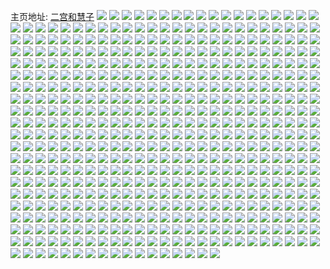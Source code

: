 主页地址: [二宫和慧子](https://weibo.com/u/5225589160) 
![](https://wx4.sinaimg.cn/mw2000/005HE2s8ly1fzzwdd80ffj31hc0u0gqp.jpg) 
![](https://wx4.sinaimg.cn/mw2000/005HE2s8ly1fzzf6v0f2lj31hc0u0tfz.jpg) 
![](https://wx4.sinaimg.cn/mw2000/005HE2s8ly1fzzf6w9tu9j31hc0u0n35.jpg) 
![](https://wx4.sinaimg.cn/mw2000/005HE2s8ly1fzzf6xmcuwj31hc0u0jy3.jpg) 
![](https://wx4.sinaimg.cn/mw2000/005HE2s8ly1fzzf6yzk7wj31hc0u0jxc.jpg) 
![](https://wx4.sinaimg.cn/mw2000/005HE2s8gy1fzxuv9ou78j30u02ch7dc.jpg) 
![](https://wx4.sinaimg.cn/mw2000/005HE2s8gy1fzxuvbe9l6j30u01vlai2.jpg) 
![](https://wx4.sinaimg.cn/mw2000/005HE2s8gy1fzxuvdxwmgj30u03o9k3f.jpg) 
![](https://wx4.sinaimg.cn/mw2000/005HE2s8gy1fzxuvhc17yj30go0b3gmn.jpg) 
![](https://wx4.sinaimg.cn/mw2000/005HE2s8gy1fzxuw517gaj30go0mt0vr.jpg) 
![](https://wx4.sinaimg.cn/mw2000/005HE2s8gy1fzxuvhqs8zj30go0bcab5.jpg) 
![](https://wx4.sinaimg.cn/mw2000/005HE2s8gy1fzxuw4gw6pj31hc0u0diw.jpg) 
![](https://wx4.sinaimg.cn/mw2000/005HE2s8gy1fzxuvgvr1lj30u02chnay.jpg) 
![](https://wx4.sinaimg.cn/mw2000/005HE2s8gy1fzxuw69uk6j31hc0u0jub.jpg) 
![](https://wx4.sinaimg.cn/mw2000/005HE2s8gy1fzup2tafsgj30u00u0ta5.jpg) 
![](https://wx4.sinaimg.cn/mw2000/005HE2s8gy1fzup2upcl6j30u0140dkb.jpg) 
![](https://wx4.sinaimg.cn/mw2000/005HE2s8gy1fzup2tpbnsj30u00u0di1.jpg) 
![](https://wx4.sinaimg.cn/mw2000/005HE2s8gy1fzup2swa1rj30u00u0413.jpg) 
![](https://wx4.sinaimg.cn/mw2000/005HE2s8gy1fzup2vs7t9j30u0140q6u.jpg) 
![](https://wx4.sinaimg.cn/mw2000/005HE2s8gy1fzup2sbh4hj30u00u0ng6.jpg) 
![](https://wx4.sinaimg.cn/mw2000/005HE2s8gy1fzup2w9jgfj30u0140769.jpg) 
![](https://wx4.sinaimg.cn/mw2000/005HE2s8gy1fzup2x1tj7j30u01lwwkx.jpg) 
![](https://wx4.sinaimg.cn/mw2000/005HE2s8gy1fzup2y2l7xj31400u0dkz.jpg) 
![](https://wx4.sinaimg.cn/mw2000/005HE2s8gy1fztmpzr0lvj31hc0u0wj7.jpg) 
![](https://wx4.sinaimg.cn/mw2000/005HE2s8gy1fztmq0lbdwj31hc0u0n3b.jpg) 
![](https://wx4.sinaimg.cn/mw2000/005HE2s8gy1fztmq2fey0j31hc0u0wky.jpg) 
![](https://wx4.sinaimg.cn/mw2000/005HE2s8gy1fztmq3ebwfj31hc0u00xl.jpg) 
![](https://wx4.sinaimg.cn/mw2000/005HE2s8gy1fztmpyut5nj31hc0u041i.jpg) 
![](https://wx4.sinaimg.cn/mw2000/005HE2s8gy1fztmq4b8n1j31hc0u0432.jpg) 
![](https://wx4.sinaimg.cn/mw2000/005HE2s8gy1fztchkgv27j30u0482kbk.jpg) 
![](https://wx4.sinaimg.cn/mw2000/005HE2s8gy1fztchmo4f7j30u0482au3.jpg) 
![](https://wx4.sinaimg.cn/mw2000/005HE2s8gy1fztchomf5oj30u0482k4a.jpg) 
![](https://wx4.sinaimg.cn/mw2000/005HE2s8gy1fztchpse16j30u03a9tja.jpg) 
![](https://wx4.sinaimg.cn/mw2000/005HE2s8gy1fztchr0sl5j30u048218q.jpg) 
![](https://wx4.sinaimg.cn/mw2000/005HE2s8gy1fztchryrqcj31hc0u079m.jpg) 
![](https://wx4.sinaimg.cn/mw2000/005HE2s8gy1fzrap0c5zhj30u017sgo7.jpg) 
![](https://wx4.sinaimg.cn/mw2000/005HE2s8ly1fzq6oizcrmj30u0482e82.jpg) 
![](https://wx4.sinaimg.cn/mw2000/005HE2s8ly1fzq6olmo9jj30u04821ky.jpg) 
![](https://wx4.sinaimg.cn/mw2000/005HE2s8ly1fzq6on672aj30u0482x6p.jpg) 
![](https://wx4.sinaimg.cn/mw2000/005HE2s8ly1fzq6ooujzgj30u04821ky.jpg) 
![](https://wx4.sinaimg.cn/mw2000/005HE2s8ly1fzq6or6bamj30u0482x6p.jpg) 
![](https://wx4.sinaimg.cn/mw2000/005HE2s8ly1fzq6osf8qij30u02tdhdt.jpg) 
![](https://wx4.sinaimg.cn/mw2000/005HE2s8ly1fzq6ova0pcj31z4140e81.jpg) 
![](https://wx4.sinaimg.cn/mw2000/005HE2s8ly1fzq6otgb8kj31z4140e81.jpg) 
![](https://wx4.sinaimg.cn/mw2000/005HE2s8ly1fzq6otuw5vj30ku0gndgw.jpg) 
![](https://wx4.sinaimg.cn/mw2000/005HE2s8ly1fzoxk6hitqj31rl1rlhdw.jpg) 
![](https://wx4.sinaimg.cn/mw2000/005HE2s8ly1fznrz97bwtj31401vlqi2.jpg) 
![](https://wx4.sinaimg.cn/mw2000/005HE2s8ly1fznrzdl1q6j31405087wj.jpg) 
![](https://wx4.sinaimg.cn/mw2000/005HE2s8ly1fznrzi8epoj31405mrnpe.jpg) 
![](https://wx4.sinaimg.cn/mw2000/005HE2s8ly1fznrzm9a51j31405mrhdv.jpg) 
![](https://wx4.sinaimg.cn/mw2000/005HE2s8ly1fznrzt7wcuj31405mr4qr.jpg) 
![](https://wx4.sinaimg.cn/mw2000/005HE2s8ly1fznrzx2qxhj31405mr4qr.jpg) 
![](https://wx4.sinaimg.cn/mw2000/005HE2s8ly1fzlhp32oprj33k02o0kjn.jpg) 
![](https://wx4.sinaimg.cn/mw2000/005HE2s8ly1fzlhpcrv5yj30zk0qodkz.jpg) 
![](https://wx4.sinaimg.cn/mw2000/005HE2s8ly1fzlhwja7qsj30zk0qotf1.jpg) 
![](https://wx4.sinaimg.cn/mw2000/005HE2s8ly1fzlhs81rxtj32o03k0npe.jpg) 
![](https://wx4.sinaimg.cn/mw2000/005HE2s8ly1fzlhsd8xtrj33k02o0hdv.jpg) 
![](https://wx4.sinaimg.cn/mw2000/005HE2s8ly1fzlhsb01s6j32o03k0kjn.jpg) 
![](https://wx4.sinaimg.cn/mw2000/005HE2s8ly1fzlhsfl1bwj32o03k0e83.jpg) 
![](https://wx4.sinaimg.cn/mw2000/005HE2s8ly1fzlhsinxndj31406o8u10.jpg) 
![](https://wx4.sinaimg.cn/mw2000/005HE2s8ly1fzlhsjifnxj31rl1rl4c5.jpg) 
![](https://wx4.sinaimg.cn/mw2000/005HE2s8gy1fzl9afx02rj30u01hcqbi.jpg) 
![](https://wx4.sinaimg.cn/mw2000/005HE2s8gy1fzl9agqlz2j31hc0u044m.jpg) 
![](https://wx4.sinaimg.cn/mw2000/005HE2s8ly1fza0q7z876j31z4140u0x.jpg) 
![](https://wx4.sinaimg.cn/mw2000/005HE2s8ly1fza0qb35juj31z4140u0x.jpg) 
![](https://wx4.sinaimg.cn/mw2000/005HE2s8ly1fza0q9sz6lj31z4140b29.jpg) 
![](https://wx4.sinaimg.cn/mw2000/005HE2s8ly1fza0qbzhaqj31z4140e4b.jpg) 
![](https://wx4.sinaimg.cn/mw2000/005HE2s8ly1fza0qdglh7j31z4140hag.jpg) 
![](https://wx4.sinaimg.cn/mw2000/005HE2s8ly1fza0qcqtu1j31z4140h8b.jpg) 
![](https://wx4.sinaimg.cn/mw2000/005HE2s8ly1fza0qela79j31z4140hdt.jpg) 
![](https://wx4.sinaimg.cn/mw2000/005HE2s8ly1fz1x22snsgj31kw35s4oz.jpg) 
![](https://wx4.sinaimg.cn/mw2000/005HE2s8ly1fz1x215pamj31ag3vcu0l.jpg) 
![](https://wx4.sinaimg.cn/mw2000/005HE2s8ly1fz1x2205tej31ag3vctyb.jpg) 
![](https://wx4.sinaimg.cn/mw2000/005HE2s8ly1fz1x2p7jk1j30zk0hvdhq.jpg) 
![](https://wx4.sinaimg.cn/mw2000/005HE2s8ly1fz1x1zcgm2j31o01vi4fj.jpg) 
![](https://wx4.sinaimg.cn/mw2000/005HE2s8ly1fz1x1yn1hbj31ka36z4qp.jpg) 
![](https://wx4.sinaimg.cn/mw2000/005HE2s8ly1fz1x24wdxfj31yv0zeq9v.jpg) 
![](https://wx4.sinaimg.cn/mw2000/005HE2s8ly1fz0dherm1ej30u01vltxl.jpg) 
![](https://wx4.sinaimg.cn/mw2000/005HE2s8ly1fz0dhfk85bj30u01vlx0y.jpg) 
![](https://wx4.sinaimg.cn/mw2000/005HE2s8ly1fz0dhgahjkj30u01wxx26.jpg) 
![](https://wx4.sinaimg.cn/mw2000/005HE2s8ly1fz0dhlap0jj31z41401kx.jpg) 
![](https://wx4.sinaimg.cn/mw2000/005HE2s8ly1fz0dhkenmtj31z4140hbg.jpg) 
![](https://wx4.sinaimg.cn/mw2000/005HE2s8ly1fz0dhlun6cj31z41404fm.jpg) 
![](https://wx4.sinaimg.cn/mw2000/005HE2s8ly1fz0dhh4p1sj30u029i7sc.jpg) 
![](https://wx4.sinaimg.cn/mw2000/005HE2s8ly1fz0dhi4hmmj30u03qp7wh.jpg) 
![](https://wx4.sinaimg.cn/mw2000/005HE2s8ly1fz0dhjhye0j30u04827wi.jpg) 
![](https://wx4.sinaimg.cn/mw2000/005HE2s8ly1fyx5d0me2tj31z4140kjl.jpg) 
![](https://wx4.sinaimg.cn/mw2000/005HE2s8ly1fyx5d1vzqxj31z4140npd.jpg) 
![](https://wx4.sinaimg.cn/mw2000/005HE2s8ly1fyx5d3g7sfj31z4140qv5.jpg) 
![](https://wx4.sinaimg.cn/mw2000/005HE2s8ly1fyx5d5yz7ij31z4140e81.jpg) 
![](https://wx4.sinaimg.cn/mw2000/005HE2s8ly1fyx5d4iy2xj31z4140b29.jpg) 
![](https://wx4.sinaimg.cn/mw2000/005HE2s8ly1fyx5dbcssbj31z4140b29.jpg) 
![](https://wx4.sinaimg.cn/mw2000/005HE2s8ly1fyx5d7t62kj31z4140b29.jpg) 
![](https://wx4.sinaimg.cn/mw2000/005HE2s8ly1fyx5d8tpznj31z4140b29.jpg) 
![](https://wx4.sinaimg.cn/mw2000/005HE2s8ly1fyx5daap8pj31z4140e81.jpg) 
![](https://wx4.sinaimg.cn/mw2000/005HE2s8ly1fyrigeh5h9j30qo0zk45h.jpg) 
![](https://wx4.sinaimg.cn/mw2000/005HE2s8ly1fyrigg3lctj30qo0zkwl6.jpg) 
![](https://wx4.sinaimg.cn/mw2000/005HE2s8ly1fyrign2lw3j30zk0qogr0.jpg) 
![](https://wx4.sinaimg.cn/mw2000/005HE2s8ly1fyrigihacdj30qo0zkq5l.jpg) 
![](https://wx4.sinaimg.cn/mw2000/005HE2s8ly1fyrighgbuej30qo0zkags.jpg) 
![](https://wx4.sinaimg.cn/mw2000/005HE2s8ly1fyrigjpu61j30zk0qoag6.jpg) 
![](https://wx4.sinaimg.cn/mw2000/005HE2s8ly1fyrigd1e94j30qo0zk0yh.jpg) 
![](https://wx4.sinaimg.cn/mw2000/005HE2s8ly1fyridi67ggj30zk0qo0x1.jpg) 
![](https://wx4.sinaimg.cn/mw2000/005HE2s8gy1fymyrmxea8j31be0qo43v.jpg) 
![](https://wx4.sinaimg.cn/mw2000/005HE2s8gy1fymyrnnqofj31be0qo79h.jpg) 
![](https://wx4.sinaimg.cn/mw2000/005HE2s8gy1fymrt0gcfhj31o02i0npe.jpg) 
![](https://wx4.sinaimg.cn/mw2000/005HE2s8gy1fymrqv9azcj31hm3cou0x.jpg) 
![](https://wx4.sinaimg.cn/mw2000/005HE2s8gy1fymrnh6sx9j31kw0e8kjl.jpg) 
![](https://wx4.sinaimg.cn/mw2000/005HE2s8gy1fymrnmsjj2j32lc3gg1kz.jpg) 
![](https://wx4.sinaimg.cn/mw2000/005HE2s8gy1fymrtivoeuj30qo0zk7cg.jpg) 
![](https://wx4.sinaimg.cn/mw2000/005HE2s8gy1fymrs8ioz7j32io1w07wi.jpg) 
![](https://wx4.sinaimg.cn/mw2000/005HE2s8gy1fymrnfu91oj31ag3vckjm.jpg) 
![](https://wx4.sinaimg.cn/mw2000/005HE2s8ly1fylq8364lrj30qo1beu0x.jpg) 
![](https://wx4.sinaimg.cn/mw2000/005HE2s8ly1fyju5ugag1g308c06r7wi.jpg) 
![](https://wx4.sinaimg.cn/mw2000/005HE2s8ly1fyju65hs1eg30d10afx6y.jpg) 
![](https://wx4.sinaimg.cn/mw2000/005HE2s8ly1fyju685oavg306y08u1ky.jpg) 
![](https://wx4.sinaimg.cn/mw2000/005HE2s8ly1fyju6cweppg30b4096kjo.jpg) 
![](https://wx4.sinaimg.cn/mw2000/005HE2s8ly1fyju6ds4ucj30qo120wkq.jpg) 
![](https://wx4.sinaimg.cn/mw2000/005HE2s8ly1fyju6ub00og30sw0fyx74.jpg) 
![](https://wx4.sinaimg.cn/mw2000/005HE2s8ly1fyju76l389g30l20b0npo.jpg) 
![](https://wx4.sinaimg.cn/mw2000/005HE2s8ly1fyju785ubfg308w0507mu.jpg) 
![](https://wx4.sinaimg.cn/mw2000/005HE2s8ly1fyju7a9zs9g30fk08rnpd.jpg) 
![](https://wx4.sinaimg.cn/mw2000/005HE2s8ly1fyjcwuv60wj30iw0e6abl.jpg) 
![](https://wx4.sinaimg.cn/mw2000/005HE2s8ly1fyjcwwezr1j31z41401ky.jpg) 
![](https://wx4.sinaimg.cn/mw2000/005HE2s8gy1fyethmu17sj31be0qodmn.jpg) 
![](https://wx4.sinaimg.cn/mw2000/005HE2s8gy1fyethp4vw9j31be0qojx9.jpg) 
![](https://wx4.sinaimg.cn/mw2000/005HE2s8gy1fyethk7vxyj31be0qok1b.jpg) 
![](https://wx4.sinaimg.cn/mw2000/005HE2s8gy1fyeththzsrj31be0qon47.jpg) 
![](https://wx4.sinaimg.cn/mw2000/005HE2s8gy1fyethwwrt1j31be0qo7ck.jpg) 
![](https://wx4.sinaimg.cn/mw2000/005HE2s8gy1fyeti07d6pj31be0qogsf.jpg) 
![](https://wx4.sinaimg.cn/mw2000/005HE2s8gy1fyeti70kzpj31be0qo10q.jpg) 
![](https://wx4.sinaimg.cn/mw2000/005HE2s8gy1fyetlnsgefj31be0qoqag.jpg) 
![](https://wx4.sinaimg.cn/mw2000/005HE2s8gy1fy5kn5t6s5j30qo1o2tej.jpg) 
![](https://wx4.sinaimg.cn/mw2000/005HE2s8gy1fy5knn9tmsj30qo191adz.jpg) 
![](https://wx4.sinaimg.cn/mw2000/005HE2s8gy1fy5kno3c2fj31be0qotb0.jpg) 
![](https://wx4.sinaimg.cn/mw2000/005HE2s8gy1fy5knc9xn1j30qo3r5wui.jpg) 
![](https://wx4.sinaimg.cn/mw2000/005HE2s8gy1fy5knfq2pzj30qo2x4dwu.jpg) 
![](https://wx4.sinaimg.cn/mw2000/005HE2s8gy1fy5kndxk7oj30qo3c5n9c.jpg) 
![](https://wx4.sinaimg.cn/mw2000/005HE2s8gy1fy5kn8m77wj30qo3c54bb.jpg) 
![](https://wx4.sinaimg.cn/mw2000/005HE2s8gy1fy5kn78rrcj30qo2x44a3.jpg) 
![](https://wx4.sinaimg.cn/mw2000/005HE2s8gy1fy5kna8v5hj30qo2i3gtw.jpg) 
![](https://wx4.sinaimg.cn/mw2000/005HE2s8gy1fy21tlznunj30hs0zgn0g.jpg) 
![](https://wx4.sinaimg.cn/mw2000/005HE2s8gy1fxzrlb3p4cj30qo1o0gu8.jpg) 
![](https://wx4.sinaimg.cn/mw2000/005HE2s8gy1fxzrla33vyj30qo280qfj.jpg) 
![](https://wx4.sinaimg.cn/mw2000/005HE2s8gy1fxzrlcifkmj30qo1hcgzj.jpg) 
![](https://wx4.sinaimg.cn/mw2000/005HE2s8gy1fxzrldpsd1j30zk0qotd3.jpg) 
![](https://wx4.sinaimg.cn/mw2000/005HE2s8gy1fxzrlf8mebj30zk0qo7g1.jpg) 
![](https://wx4.sinaimg.cn/mw2000/005HE2s8gy1fxzrlgd6mnj30zk0qo0vy.jpg) 
![](https://wx4.sinaimg.cn/mw2000/005HE2s8gy1fxwaaot4oxj30qo0qodlm.jpg) 
![](https://wx4.sinaimg.cn/mw2000/005HE2s8gy1fxwaatj6pej30qo0qoaeb.jpg) 
![](https://wx4.sinaimg.cn/mw2000/005HE2s8gy1fxun7okky8j30qo0qoacy.jpg) 
![](https://wx4.sinaimg.cn/mw2000/005HE2s8gy1fxun7o2v5cj30qo1beq62.jpg) 
![](https://wx4.sinaimg.cn/mw2000/005HE2s8gy1fxun7p1h8ej30qo0qoacf.jpg) 
![](https://wx4.sinaimg.cn/mw2000/005HE2s8gy1fxst5mzmhkj31be0qo7b5.jpg) 
![](https://wx4.sinaimg.cn/mw2000/005HE2s8gy1fxs54lxrswj30k00u03zh.jpg) 
![](https://wx4.sinaimg.cn/mw2000/005HE2s8gy1fxs54m59duj30k00k0dgy.jpg) 
![](https://wx4.sinaimg.cn/mw2000/005HE2s8gy1fxs54mxyhjj30k00u0taa.jpg) 
![](https://wx4.sinaimg.cn/mw2000/005HE2s8gy1fxs54mn02kj30k00zkjst.jpg) 
![](https://wx4.sinaimg.cn/mw2000/005HE2s8gy1fxs54mcnp1j30k00zl0um.jpg) 
![](https://wx4.sinaimg.cn/mw2000/005HE2s8gy1fxs55yohjpj313a1gcwlm.jpg) 
![](https://wx4.sinaimg.cn/mw2000/005HE2s8gy1fxs55z6sc3j31a40ymn21.jpg) 
![](https://wx4.sinaimg.cn/mw2000/005HE2s8gy1fxs55ziyxuj318a0x77a9.jpg) 
![](https://wx4.sinaimg.cn/mw2000/005HE2s8gy1fxs54nbytjj30a00a0q32.jpg) 
![](https://wx4.sinaimg.cn/mw2000/005HE2s8gy1fxqx841zewj30qo0zkn3t.jpg) 
![](https://wx4.sinaimg.cn/mw2000/005HE2s8gy1fxqx8gad44j30qo0zkn5d.jpg) 
![](https://wx4.sinaimg.cn/mw2000/005HE2s8gy1fxqx8zv269j30zk0qo7cy.jpg) 
![](https://wx4.sinaimg.cn/mw2000/005HE2s8gy1fxqx7lfcmhj30k00p0gn7.jpg) 
![](https://wx4.sinaimg.cn/mw2000/005HE2s8gy1fxqx7irek2j30qo1betfc.jpg) 
![](https://wx4.sinaimg.cn/mw2000/005HE2s8gy1fxqx7n7nryj30j60hu43g.jpg) 
![](https://wx4.sinaimg.cn/mw2000/005HE2s8gy1fxpvrih0boj30k00u0mz5.jpg) 
![](https://wx4.sinaimg.cn/mw2000/005HE2s8gy1fxpvrj7tk6j30k00z042f.jpg) 
![](https://wx4.sinaimg.cn/mw2000/005HE2s8gy1fxpvrhtq2ij30k00zkmza.jpg) 
![](https://wx4.sinaimg.cn/mw2000/005HE2s8gy1fxp4b8vdn7j30qo0zkn3x.jpg) 
![](https://wx4.sinaimg.cn/mw2000/005HE2s8gy1fxp4balso2j30qo0zkjtr.jpg) 
![](https://wx4.sinaimg.cn/mw2000/005HE2s8gy1fxp4bbeu41j30qo0zk0v9.jpg) 
![](https://wx4.sinaimg.cn/mw2000/005HE2s8gy1fxp4bcc2uuj30zk0qogou.jpg) 
![](https://wx4.sinaimg.cn/mw2000/005HE2s8gy1fxp4b9qnqsj30zk0qoju7.jpg) 
![](https://wx4.sinaimg.cn/mw2000/005HE2s8gy1fxp4bdeq1nj30zk0qodju.jpg) 
![](https://wx4.sinaimg.cn/mw2000/005HE2s8gy1fxp4behwdvj30zk0qowij.jpg) 
![](https://wx4.sinaimg.cn/mw2000/005HE2s8gy1fxp4bfmnl7j30zk0qotcp.jpg) 
![](https://wx4.sinaimg.cn/mw2000/005HE2s8gy1fxp4bgn3ayj30zk0qon17.jpg) 
![](https://wx4.sinaimg.cn/mw2000/005HE2s8gy1fxg3onyr46j30c80hm75r.jpg) 
![](https://wx4.sinaimg.cn/mw2000/005HE2s8gy1fxg3p8hplyj30k00f140b.jpg) 
![](https://wx4.sinaimg.cn/mw2000/005HE2s8gy1fxg3rcgii5j30k00ypdkv.jpg) 
![](https://wx4.sinaimg.cn/mw2000/005HE2s8gy1fxg3rqg6o2j31890qojsh.jpg) 
![](https://wx4.sinaimg.cn/mw2000/005HE2s8gy1fxdb91wi8aj30qo1bete8.jpg) 
![](https://wx4.sinaimg.cn/mw2000/005HE2s8gy1fxdb8zr5gvj30k00k0wfn.jpg) 
![](https://wx4.sinaimg.cn/mw2000/005HE2s8gy1fxdb8z0p35j30qo1be0y6.jpg) 
![](https://wx4.sinaimg.cn/mw2000/005HE2s8gy1fx8iictz30j30hs6zqtph.jpg) 
![](https://wx4.sinaimg.cn/mw2000/005HE2s8gy1fx149y7lzrj30k00f0408.jpg) 
![](https://wx4.sinaimg.cn/mw2000/005HE2s8gy1fwu6lugwgzj30qo2330y8.jpg) 
![](https://wx4.sinaimg.cn/mw2000/005HE2s8gy1fwu6ypu84gj30qo4pshaw.jpg) 
![](https://wx4.sinaimg.cn/mw2000/005HE2s8gy1fwqmtj5whfj30nm0rotep.jpg) 
![](https://wx4.sinaimg.cn/mw2000/005HE2s8gy1fwqmtjjjzxj30k00zkq46.jpg) 
![](https://wx4.sinaimg.cn/mw2000/005HE2s8gy1fwoctpnzk3j30qo1beqem.jpg) 
![](https://wx4.sinaimg.cn/mw2000/005HE2s8gy1fwocto1nx0j30qo1ben7n.jpg) 
![](https://wx4.sinaimg.cn/mw2000/005HE2s8gy1fwoctmeixhj30qo1bewpb.jpg) 
![](https://wx4.sinaimg.cn/mw2000/005HE2s8gy1fwoctk7zhqj30qo1bek35.jpg) 
![](https://wx4.sinaimg.cn/mw2000/005HE2s8gy1fwoctiloyhj30qo1bedqt.jpg) 
![](https://wx4.sinaimg.cn/mw2000/005HE2s8gy1fwoctsruq9j30hq0ecgo2.jpg) 
![](https://wx4.sinaimg.cn/mw2000/005HE2s8gy1fwoctqa4krj30qo1bemz9.jpg) 
![](https://wx4.sinaimg.cn/mw2000/005HE2s8gy1fwoctrlgnzj31be0qo7e1.jpg) 
![](https://wx4.sinaimg.cn/mw2000/005HE2s8gy1fwocts7fxvj30j60j60up.jpg) 
![](https://wx4.sinaimg.cn/mw2000/005HE2s8gy1fwkv1eokedj33k02o01l3.jpg) 
![](https://wx4.sinaimg.cn/mw2000/005HE2s8gy1fwkv1a1w11j33k02o01l5.jpg) 
![](https://wx4.sinaimg.cn/mw2000/005HE2s8gy1fwkv166st2j30zk0qo7ir.jpg) 
![](https://wx4.sinaimg.cn/mw2000/005HE2s8gy1fwkv22vioej33k02o0000.jpg) 
![](https://wx4.sinaimg.cn/mw2000/005HE2s8gy1fwkv3drbhcj311x0sgqbh.jpg) 
![](https://wx4.sinaimg.cn/mw2000/005HE2s8gy1fwkv2517f4j33k02o0npf.jpg) 
![](https://wx4.sinaimg.cn/mw2000/005HE2s8gy1fwkv1g0u8ej31j221fdz7.jpg) 
![](https://wx4.sinaimg.cn/mw2000/005HE2s8gy1fwkv1hrx9lj31rl1rltpx.jpg) 
![](https://wx4.sinaimg.cn/mw2000/005HE2s8gy1fwkv1gy6g3j31j221fwwz.jpg) 
![](https://wx4.sinaimg.cn/mw2000/005HE2s8gy1fwi6ohcrm8j30qo0zktm6.jpg) 
![](https://wx4.sinaimg.cn/mw2000/005HE2s8gy1fwi6oe775hj30zk0qojzh.jpg) 
![](https://wx4.sinaimg.cn/mw2000/005HE2s8gy1fwi6ojnd19j30zk0qon9j.jpg) 
![](https://wx4.sinaimg.cn/mw2000/005HE2s8gy1fwi6okua19j30qo0qowjc.jpg) 
![](https://wx4.sinaimg.cn/mw2000/005HE2s8gy1fwi6omqhd3j30c80c83zg.jpg) 
![](https://wx4.sinaimg.cn/mw2000/005HE2s8gy1fwi6om2dmmj30qo0qo447.jpg) 
![](https://wx4.sinaimg.cn/mw2000/005HE2s8gy1fwi6oepiw4j30k00k00u2.jpg) 
![](https://wx4.sinaimg.cn/mw2000/005HE2s8gy1fwfxvyt9gtj30qo23k1an.jpg) 
![](https://wx4.sinaimg.cn/mw2000/005HE2s8gy1fwfxw173uwj30qo23kdsn.jpg) 
![](https://wx4.sinaimg.cn/mw2000/005HE2s8gy1fwfxwcwtt7j31170qo429.jpg) 
![](https://wx4.sinaimg.cn/mw2000/005HE2s8gy1fwfxw3fgkqj30zk0qoq9x.jpg) 
![](https://wx4.sinaimg.cn/mw2000/005HE2s8gy1fwfxw54281j31be0qotle.jpg) 
![](https://wx4.sinaimg.cn/mw2000/005HE2s8gy1fwfxw2bdrgj30s80qoadk.jpg) 
![](https://wx4.sinaimg.cn/mw2000/005HE2s8gy1fwfxxizrvrj30zk0qowmn.jpg) 
![](https://wx4.sinaimg.cn/mw2000/005HE2s8gy1fwfxxwxyn3j30zk0qon5v.jpg) 
![](https://wx4.sinaimg.cn/mw2000/005HE2s8gy1fwfxy7xyr5j30zk0qodpv.jpg) 
![](https://wx4.sinaimg.cn/mw2000/005HE2s8gy1fwf678tvxcj30zk0qowih.jpg) 
![](https://wx4.sinaimg.cn/mw2000/005HE2s8gy1fwf679lxcxj30zk0qowkk.jpg) 
![](https://wx4.sinaimg.cn/mw2000/005HE2s8gy1fwf67g17trj30qo1poe82.jpg) 
![](https://wx4.sinaimg.cn/mw2000/005HE2s8gy1fwf67guqcij31be0qodie.jpg) 
![](https://wx4.sinaimg.cn/mw2000/005HE2s8gy1fwf67isuurj30qo0zkn2n.jpg) 
![](https://wx4.sinaimg.cn/mw2000/005HE2s8gy1fwf67hi32hj31be0qowh6.jpg) 
![](https://wx4.sinaimg.cn/mw2000/005HE2s8gy1fwf67l3iukj30qo1beq63.jpg) 
![](https://wx4.sinaimg.cn/mw2000/005HE2s8gy1fwf67kfaf3j31be0qok0d.jpg) 
![](https://wx4.sinaimg.cn/mw2000/005HE2s8gy1fwf67j9epij30g40gs0u2.jpg) 
![](https://wx4.sinaimg.cn/mw2000/005HE2s8gy1fwdr32txxqj30qo3dge81.jpg) 
![](https://wx4.sinaimg.cn/mw2000/005HE2s8gy1fwdr3n3o7aj30zk0qok5t.jpg) 
![](https://wx4.sinaimg.cn/mw2000/005HE2s8gy1fwdr37klzxj30zk0qoq88.jpg) 
![](https://wx4.sinaimg.cn/mw2000/005HE2s8gy1fwdr3kch1tj31es0qoqv6.jpg) 
![](https://wx4.sinaimg.cn/mw2000/005HE2s8gy1fwdr3b9nxbj30qo0qojwd.jpg) 
![](https://wx4.sinaimg.cn/mw2000/005HE2s8gy1fwdr3a94c8j30qo0qo46i.jpg) 
![](https://wx4.sinaimg.cn/mw2000/005HE2s8gy1fwdr35wj3yj30qo0qoq5b.jpg) 
![](https://wx4.sinaimg.cn/mw2000/005HE2s8gy1fwdr3928l8j30qo0qodju.jpg) 
![](https://wx4.sinaimg.cn/mw2000/005HE2s8gy1fwdr34p3kdj30qo28212z.jpg) 
![](https://wx4.sinaimg.cn/mw2000/005HE2s8gy1fwc9o3rzc0j305i05imx0.jpg) 
![](https://wx4.sinaimg.cn/mw2000/005HE2s8gy1fw8q0v5c5gj30w01kw1kx.jpg) 
![](https://wx4.sinaimg.cn/mw2000/005HE2s8gy1fw8q1p3ujyj30u05dkhdw.jpg) 
![](https://wx4.sinaimg.cn/mw2000/005HE2s8gy1fw8q1qn1jij31j21j2gt7.jpg) 
![](https://wx4.sinaimg.cn/mw2000/005HE2s8gy1fw8q1sqrz4j31rl1rlnkl.jpg) 
![](https://wx4.sinaimg.cn/mw2000/005HE2s8gy1fw8q1vo0zgj31rk1rke6k.jpg) 
![](https://wx4.sinaimg.cn/mw2000/005HE2s8gy1fw8q1wutebj30np0hsaca.jpg) 
![](https://wx4.sinaimg.cn/mw2000/005HE2s8gy1fw846jguj9j30k00k074q.jpg) 
![](https://wx4.sinaimg.cn/mw2000/005HE2s8gy1fw6svtk49ej31z4140178.jpg) 
![](https://wx4.sinaimg.cn/mw2000/005HE2s8gy1fw6svrh6f7j30u01hce81.jpg) 
![](https://wx4.sinaimg.cn/mw2000/005HE2s8gy1fw6sw6443yj31400mitw5.jpg) 
![](https://wx4.sinaimg.cn/mw2000/005HE2s8gy1fw6svustlwj31j221fano.jpg) 
![](https://wx4.sinaimg.cn/mw2000/005HE2s8gy1fw6sw74td4j31hc0u0dn4.jpg) 
![](https://wx4.sinaimg.cn/mw2000/005HE2s8gy1fw6svw0afyj321f1j2n6i.jpg) 
![](https://wx4.sinaimg.cn/mw2000/005HE2s8gy1fw6sw4ha1sj31kw1kwas9.jpg) 
![](https://wx4.sinaimg.cn/mw2000/005HE2s8gy1fw6svys4elj31401z4npd.jpg) 
![](https://wx4.sinaimg.cn/mw2000/005HE2s8gy1fw6sw2u4m5j33k02o0u0y.jpg) 
![](https://wx4.sinaimg.cn/mw2000/005HE2s8gy1fw5pq6jzo2j30k00zkwgx.jpg) 
![](https://wx4.sinaimg.cn/mw2000/005HE2s8gy1fw5pq6xylfj30k00gx3yw.jpg) 
![](https://wx4.sinaimg.cn/mw2000/005HE2s8gy1fw46remzdfj30k00zkdir.jpg) 
![](https://wx4.sinaimg.cn/mw2000/005HE2s8gy1fw46rf4bljj30k00zjjts.jpg) 
![](https://wx4.sinaimg.cn/mw2000/005HE2s8gy1fw46rfi143j30k00prt9r.jpg) 
![](https://wx4.sinaimg.cn/mw2000/005HE2s8gy1fw46rfuc1gj30k00b93yr.jpg) 
![](https://wx4.sinaimg.cn/mw2000/005HE2s8gy1fw46rhp2u8j30k00jx758.jpg) 
![](https://wx4.sinaimg.cn/mw2000/005HE2s8gy1fw46rg51drj30k00b9aah.jpg) 
![](https://wx4.sinaimg.cn/mw2000/005HE2s8gy1fw46rgn7cuj30jg0t7q5a.jpg) 
![](https://wx4.sinaimg.cn/mw2000/005HE2s8gy1fw46rh9x9tj30jg0yjtas.jpg) 
![](https://wx4.sinaimg.cn/mw2000/005HE2s8gy1fw46rle63wj30k00bmgmr.jpg) 
![](https://wx4.sinaimg.cn/mw2000/005HE2s8gy1fw44rxp3esj313z2sewus.jpg) 
![](https://wx4.sinaimg.cn/mw2000/005HE2s8gy1fw2w3evqaxj335s35su0z.jpg) 
![](https://wx4.sinaimg.cn/mw2000/005HE2s8gy1fw2w3jreo9j335s35sqv6.jpg) 
![](https://wx4.sinaimg.cn/mw2000/005HE2s8gy1fw2w3uy9vkj335s35skjp.jpg) 
![](https://wx4.sinaimg.cn/mw2000/005HE2s8gy1fw2w412st9j335s35s4qq.jpg) 
![](https://wx4.sinaimg.cn/mw2000/005HE2s8gy1fw2w47kdn8j31o01o0h7i.jpg) 
![](https://wx4.sinaimg.cn/mw2000/005HE2s8gy1fw2w454op8j335s35s1ky.jpg) 
![](https://wx4.sinaimg.cn/mw2000/005HE2s8gy1fw12f2nxxej313z1pi4qp.jpg) 
![](https://wx4.sinaimg.cn/mw2000/005HE2s8gy1fw12f58z52j31401z4npd.jpg) 
![](https://wx4.sinaimg.cn/mw2000/005HE2s8gy1fw12f7tracj31401z4npd.jpg) 
![](https://wx4.sinaimg.cn/mw2000/005HE2s8gy1fw12fadnmsj31401z4kjl.jpg) 
![](https://wx4.sinaimg.cn/mw2000/005HE2s8gy1fw12fbnjvlj313m1jiwus.jpg) 
![](https://wx4.sinaimg.cn/mw2000/005HE2s8gy1fvzzjx18xsj33k02o0b2f.jpg) 
![](https://wx4.sinaimg.cn/mw2000/005HE2s8gy1fvzzjyd3l9j30w01kwajm.jpg) 
![](https://wx4.sinaimg.cn/mw2000/005HE2s8gy1fvzzk1c4pcj32zu2kb7wi.jpg) 
![](https://wx4.sinaimg.cn/mw2000/005HE2s8gy1fvzzk9lbyqj30u03hjhdu.jpg) 
![](https://wx4.sinaimg.cn/mw2000/005HE2s8gy1fvzzjpev46j30hs0vl3zg.jpg) 
![](https://wx4.sinaimg.cn/mw2000/005HE2s8gy1fvzzk5tfdkj31o01vikjm.jpg) 
![](https://wx4.sinaimg.cn/mw2000/005HE2s8gy1fvzzjod916j31ag3vckjm.jpg) 
![](https://wx4.sinaimg.cn/mw2000/005HE2s8gy1fvzzkb7gfxj31pc4x5wrf.jpg) 
![](https://wx4.sinaimg.cn/mw2000/005HE2s8gy1fvzzkbykv6j31pb1c3dj4.jpg) 
![](https://wx4.sinaimg.cn/mw2000/005HE2s8gy1fvxn64esd3j30rs0ryabd.jpg) 
![](https://wx4.sinaimg.cn/mw2000/005HE2s8gy1fvxn60zcgfj33k02o0b2a.jpg) 
![](https://wx4.sinaimg.cn/mw2000/005HE2s8gy1fvxn4yr727j31401kzkjm.jpg) 
![](https://wx4.sinaimg.cn/mw2000/005HE2s8gy1fvxn5xuqozj33k02o0qv7.jpg) 
![](https://wx4.sinaimg.cn/mw2000/005HE2s8gy1fvxn53b7pdj31401kpu0x.jpg) 
![](https://wx4.sinaimg.cn/mw2000/005HE2s8gy1fvxn5utw69j33k02o0kjq.jpg) 
![](https://wx4.sinaimg.cn/mw2000/005HE2s8gy1fvxn5q5hz2j33k02o07wo.jpg) 
![](https://wx4.sinaimg.cn/mw2000/005HE2s8gy1fvxn63y9flj33k02o01l0.jpg) 
![](https://wx4.sinaimg.cn/mw2000/005HE2s8gy1fvypnn3943j30u03l01kz.jpg) 
![](https://wx4.sinaimg.cn/mw2000/005HE2s8gy1fvwjhns9y6j335s35s4qu.jpg) 
![](https://wx4.sinaimg.cn/mw2000/005HE2s8gy1fvwjk74hfej30zk0qogsy.jpg) 
![](https://wx4.sinaimg.cn/mw2000/005HE2s8gy1fvwjic4y20j335s35s4qv.jpg) 
![](https://wx4.sinaimg.cn/mw2000/005HE2s8gy1fvwjiycw00j30u0420b2a.jpg) 
![](https://wx4.sinaimg.cn/mw2000/005HE2s8gy1fvwjinemo4j30u047ou0y.jpg) 
![](https://wx4.sinaimg.cn/mw2000/005HE2s8gy1fvwjj68nzfj30u047o1kz.jpg) 
![](https://wx4.sinaimg.cn/mw2000/005HE2s8gy1fvvb5gny59j30u03up7wj.jpg) 
![](https://wx4.sinaimg.cn/mw2000/005HE2s8gy1fvvb5opifuj30u03c6e83.jpg) 
![](https://wx4.sinaimg.cn/mw2000/005HE2s8gy1fvvb5kznoej30u03r4u0y.jpg) 
![](https://wx4.sinaimg.cn/mw2000/005HE2s8gy1fvvb5sbv0cj31hc0vbqv5.jpg) 
![](https://wx4.sinaimg.cn/mw2000/005HE2s8gy1fvvb5wuxnij30k00zkdhj.jpg) 
![](https://wx4.sinaimg.cn/mw2000/005HE2s8gy1fvvb5w5x6aj33k02o0u0z.jpg) 
![](https://wx4.sinaimg.cn/mw2000/005HE2s8gy1fvtp41ad1mj30zk0k0kfn.jpg) 
![](https://wx4.sinaimg.cn/mw2000/005HE2s8gy1fvtp46m8zcj3160160hdt.jpg) 
![](https://wx4.sinaimg.cn/mw2000/005HE2s8gy1fvtp41uwgjj31400u0juf.jpg) 
![](https://wx4.sinaimg.cn/mw2000/005HE2s8gy1fvtp4ps4y6j30u01hc1kx.jpg) 
![](https://wx4.sinaimg.cn/mw2000/005HE2s8gy1fvtp3xy5vyj32o03k0u0x.jpg) 
![](https://wx4.sinaimg.cn/mw2000/005HE2s8gy1fvtp4v2olkj31hc0u01kx.jpg) 
![](https://wx4.sinaimg.cn/mw2000/005HE2s8gy1fvtp4nibm7j315o0v9tsf.jpg) 
![](https://wx4.sinaimg.cn/mw2000/005HE2s8gy1fvtp4ix6lqj32o03k0u10.jpg) 
![](https://wx4.sinaimg.cn/mw2000/005HE2s8gy1fvtp4lt0csj30qo0zkkjg.jpg) 
![](https://wx4.sinaimg.cn/mw2000/005HE2s8gy1fvqip337k0j31o02t9hdt.jpg) 
![](https://wx4.sinaimg.cn/mw2000/005HE2s8gy1fvqip1oi4xj31hm3cob29.jpg) 
![](https://wx4.sinaimg.cn/mw2000/005HE2s8gy1fvqiowxndlj31o01viha4.jpg) 
![](https://wx4.sinaimg.cn/mw2000/005HE2s8gy1fvqioy7f09j311x4qou0x.jpg) 
![](https://wx4.sinaimg.cn/mw2000/005HE2s8gy1fvqiow4k5wj31o02t9hdt.jpg) 
![](https://wx4.sinaimg.cn/mw2000/005HE2s8gy1fvpp15x6guj33k02o0kjn.jpg) 
![](https://wx4.sinaimg.cn/mw2000/005HE2s8gy1fvpozyq3zyj31bs3rf7wi.jpg) 
![](https://wx4.sinaimg.cn/mw2000/005HE2s8gy1fvpp06rcbbj33k02o01kz.jpg) 
![](https://wx4.sinaimg.cn/mw2000/005HE2s8gy1fvpp0bru57j33k02o0e83.jpg) 
![](https://wx4.sinaimg.cn/mw2000/005HE2s8gy1fvpp01rv09j31o029rkjl.jpg) 
![](https://wx4.sinaimg.cn/mw2000/005HE2s8gy1fvpp0ii07qj32o03k0kjn.jpg) 
![](https://wx4.sinaimg.cn/mw2000/005HE2s8gy1fvpp1edi90j33k02o0e83.jpg) 
![](https://wx4.sinaimg.cn/mw2000/005HE2s8gy1fvpp0nfvkuj32la26uu0x.jpg) 
![](https://wx4.sinaimg.cn/mw2000/005HE2s8gy1fvpp025skpj307709qgm3.jpg) 
![](https://wx4.sinaimg.cn/mw2000/005HE2s8gy1fvoj5vo7wfj32o03k0hdt.jpg) 
![](https://wx4.sinaimg.cn/mw2000/005HE2s8gy1fvoj637u2wj32o03k0npg.jpg) 
![](https://wx4.sinaimg.cn/mw2000/005HE2s8gy1fvoj691docj32o03k0kjn.jpg) 
![](https://wx4.sinaimg.cn/mw2000/005HE2s8gy1fvoj6o9kxxj32lc3ggx6r.jpg) 
![](https://wx4.sinaimg.cn/mw2000/005HE2s8gy1fvoj6tqdxzj33k02o07wj.jpg) 
![](https://wx4.sinaimg.cn/mw2000/005HE2s8gy1fvoj6vwa3uj31o0190k1m.jpg) 
![](https://wx4.sinaimg.cn/mw2000/005HE2s8gy1fvojf1qtuyj33gg2lcqv7.jpg) 
![](https://wx4.sinaimg.cn/mw2000/005HE2s8gy1fvojf7s676j33k02o01l0.jpg) 
![](https://wx4.sinaimg.cn/mw2000/005HE2s8gy1fvojfdb98sj33gg2lcqv7.jpg) 
![](https://wx4.sinaimg.cn/mw2000/005HE2s8gy1fvne5si9uwj31z41401ky.jpg) 
![](https://wx4.sinaimg.cn/mw2000/005HE2s8gy1fvne5pjmdpj31z4140hdt.jpg) 
![](https://wx4.sinaimg.cn/mw2000/005HE2s8gy1fvne5vm4jij31z41401ky.jpg) 
![](https://wx4.sinaimg.cn/mw2000/005HE2s8gy1fvlvdrd3cvj31o01o0qv6.jpg) 
![](https://wx4.sinaimg.cn/mw2000/005HE2s8gy1fvlvdkhci7j31o0190wy8.jpg) 
![](https://wx4.sinaimg.cn/mw2000/005HE2s8gy1fvlvdxh8b1j31o01o04qr.jpg) 
![](https://wx4.sinaimg.cn/mw2000/005HE2s8gy1fvlvem83lyj31ji1jiu0x.jpg) 
![](https://wx4.sinaimg.cn/mw2000/005HE2s8gy1fvlvexy0eyj32o02o01l3.jpg) 
![](https://wx4.sinaimg.cn/mw2000/005HE2s8gy1fvlvdzwlc7j31o01o07lq.jpg) 
![](https://wx4.sinaimg.cn/mw2000/005HE2s8gy1fvlvftmjsij32o03k0u11.jpg) 
![](https://wx4.sinaimg.cn/mw2000/005HE2s8gy1fvlvfeqkqbj32o02o0he0.jpg) 
![](https://wx4.sinaimg.cn/mw2000/005HE2s8gy1fvlvfxjn30j31gh1fknpd.jpg) 
![](https://wx4.sinaimg.cn/mw2000/005HE2s8gy1fviqt5a6a4j30zk0qoq8o.jpg) 
![](https://wx4.sinaimg.cn/mw2000/005HE2s8gy1fviqtb3ju3j31be0qowlf.jpg) 
![](https://wx4.sinaimg.cn/mw2000/005HE2s8gy1fviqt4acjcj30qo1o047e.jpg) 
![](https://wx4.sinaimg.cn/mw2000/005HE2s8gy1fviqtdl760j30zk0qo4ey.jpg) 
![](https://wx4.sinaimg.cn/mw2000/005HE2s8gy1fviqt5sg7lj30io0e0q5j.jpg) 
![](https://wx4.sinaimg.cn/mw2000/005HE2s8gy1fviqteqb6xj31be0qotfh.jpg) 
![](https://wx4.sinaimg.cn/mw2000/005HE2s8gy1fv9i5qfktxj30qo17qwjt.jpg) 
![](https://wx4.sinaimg.cn/mw2000/005HE2s8gy1fv9i5qoybyj304c03u0sl.jpg) 
![](https://wx4.sinaimg.cn/mw2000/005HE2s8gy1fv0qv0ttx0j30k00p00vv.jpg) 
![](https://wx4.sinaimg.cn/mw2000/005HE2s8gy1fv0qv195lvj30k00k1wg3.jpg) 
![](https://wx4.sinaimg.cn/mw2000/005HE2s8gy1fv0qv1k13yj30ho09y0ss.jpg) 
![](https://wx4.sinaimg.cn/mw2000/005HE2s8gy1fv0qv2ktovj30k00qodln.jpg) 
![](https://wx4.sinaimg.cn/mw2000/005HE2s8gy1fv05dk695sj31jk1jk7wh.jpg) 
![](https://wx4.sinaimg.cn/mw2000/005HE2s8gy1fv05dlk8bdj315o1jkb29.jpg) 
![](https://wx4.sinaimg.cn/mw2000/005HE2s8gy1fv05dmvfvsj31jk1jke81.jpg) 
![](https://wx4.sinaimg.cn/mw2000/005HE2s8gy1fv05dqawsqj30v81jkqu0.jpg) 
![](https://wx4.sinaimg.cn/mw2000/005HE2s8gy1fv05dot01vj31jk1jkkjm.jpg) 
![](https://wx4.sinaimg.cn/mw2000/005HE2s8gy1fv05dpmgjzj30lc15th03.jpg) 
![](https://wx4.sinaimg.cn/mw2000/005HE2s8gy1fuwoyug52dj31hc0u0hdt.jpg) 
![](https://wx4.sinaimg.cn/mw2000/005HE2s8gy1fuwoyv5mabj31hc0u0b29.jpg) 
![](https://wx4.sinaimg.cn/mw2000/005HE2s8gy1fuwoyw7at0j31hc0u0b29.jpg) 
![](https://wx4.sinaimg.cn/mw2000/005HE2s8gy1fuwoyxay6ij31hc0u0hdt.jpg) 
![](https://wx4.sinaimg.cn/mw2000/005HE2s8gy1fuwp6tcaclj30qo0zj0y6.jpg) 
![](https://wx4.sinaimg.cn/mw2000/005HE2s8gy1fuwoz3c2ghj30yi0yi75u.jpg) 
![](https://wx4.sinaimg.cn/mw2000/005HE2s8gy1fuvkerng29j30f00l6jvh.jpg) 
![](https://wx4.sinaimg.cn/mw2000/005HE2s8gy1fuvkevxt84j30qo2v417y.jpg) 
![](https://wx4.sinaimg.cn/mw2000/005HE2s8gy1fusyxvjtk3j30u0160aus.jpg) 
![](https://wx4.sinaimg.cn/mw2000/005HE2s8gy1fusyy2gw9ij31z4140hdt.jpg) 
![](https://wx4.sinaimg.cn/mw2000/005HE2s8gy1fusyxx8cb4j30u01604ip.jpg) 
![](https://wx4.sinaimg.cn/mw2000/005HE2s8gy1fusyxwg1bvj30sj15o1kx.jpg) 
![](https://wx4.sinaimg.cn/mw2000/005HE2s8gy1fusyy0rgjwj30u02tdqv5.jpg) 
![](https://wx4.sinaimg.cn/mw2000/005HE2s8gy1fusyxyn2lsj30u04827wi.jpg) 
![](https://wx4.sinaimg.cn/mw2000/005HE2s8gy1fuplbpqnmqj31z4140hdt.jpg) 
![](https://wx4.sinaimg.cn/mw2000/005HE2s8gy1ful5ydchd8j30u02iqu0x.jpg) 
![](https://wx4.sinaimg.cn/mw2000/005HE2s8gy1ful5yf93ycj30u00xshdl.jpg) 
![](https://wx4.sinaimg.cn/mw2000/005HE2s8gy1ful5ygmtsfj30u01eo1kx.jpg) 
![](https://wx4.sinaimg.cn/mw2000/005HE2s8gy1ful5y9z9wcj31120rtafm.jpg) 
![](https://wx4.sinaimg.cn/mw2000/005HE2s8gy1ful5yba6laj31hc0u0b29.jpg) 
![](https://wx4.sinaimg.cn/mw2000/005HE2s8gy1ful5yxy42wj30k00f1my0.jpg) 
![](https://wx4.sinaimg.cn/mw2000/005HE2s8gy1ful5z0a3taj31hc0u0nk7.jpg) 
![](https://wx4.sinaimg.cn/mw2000/005HE2s8gy1ful5z949j4j30u01hcahm.jpg) 
![](https://wx4.sinaimg.cn/mw2000/005HE2s8gy1ful5z7k89gj30u01hc4qp.jpg) 
![](https://wx4.sinaimg.cn/mw2000/005HE2s8gy1fuhph7vyj4j30k00k0dh1.jpg) 
![](https://wx4.sinaimg.cn/mw2000/005HE2s8gy1fuhph858d4j30jd0hsgmn.jpg) 
![](https://wx4.sinaimg.cn/mw2000/005HE2s8gy1fuhph8f2rfj30jk0hs3zi.jpg) 
![](https://wx4.sinaimg.cn/mw2000/005HE2s8gy1fuhph8mnijj30jh0hsdgv.jpg) 
![](https://wx4.sinaimg.cn/mw2000/005HE2s8gy1fuhbx8ux0ij31z4140kjn.jpg) 
![](https://wx4.sinaimg.cn/mw2000/005HE2s8gy1fueyn31ydcj30qo31uh2v.jpg) 
![](https://wx4.sinaimg.cn/mw2000/005HE2s8gy1fueyn4co8tj31be0qojx8.jpg) 
![](https://wx4.sinaimg.cn/mw2000/005HE2s8gy1fueyn0t3aoj31be0qon25.jpg) 
![](https://wx4.sinaimg.cn/mw2000/005HE2s8gy1fubhykn3v2j30zk0k0ade.jpg) 
![](https://wx4.sinaimg.cn/mw2000/005HE2s8gy1fubhykvsdvj30zk0k0gnb.jpg) 
![](https://wx4.sinaimg.cn/mw2000/005HE2s8gy1fu9g0jn1ofj31hc0u0wt3.jpg) 
![](https://wx4.sinaimg.cn/mw2000/005HE2s8gy1fu9g0iyty4j30u01hc7ng.jpg) 
![](https://wx4.sinaimg.cn/mw2000/005HE2s8gy1fu9g0k9gwwj31hc0u0k6z.jpg) 
![](https://wx4.sinaimg.cn/mw2000/005HE2s8gy1fu9g0la2jej31hc0u0b0s.jpg) 
![](https://wx4.sinaimg.cn/mw2000/005HE2s8gy1fu9g0m3ggyj31hc0u0tuc.jpg) 
![](https://wx4.sinaimg.cn/mw2000/005HE2s8gy1fu9g1mecnqj30qo1beagh.jpg) 
![](https://wx4.sinaimg.cn/mw2000/005HE2s8gy1fu9g0pekdnj33k02o0b2c.jpg) 
![](https://wx4.sinaimg.cn/mw2000/005HE2s8gy1fu9g0se2ztj33k02o0kjp.jpg) 
![](https://wx4.sinaimg.cn/mw2000/005HE2s8gy1fu9g0uefbqj32io1w0qv5.jpg) 
![](https://wx4.sinaimg.cn/mw2000/005HE2s8gy1fu66om6fcnj30ku0nggmx.jpg) 
![](https://wx4.sinaimg.cn/mw2000/005HE2s8gy1fu66oonkyuj30n70jcdh5.jpg) 
![](https://wx4.sinaimg.cn/mw2000/005HE2s8gy1fu66oog8voj31540rewjd.jpg) 
![](https://wx4.sinaimg.cn/mw2000/005HE2s8gy1fu66oph1usj32bc1jk4qp.jpg) 
![](https://wx4.sinaimg.cn/mw2000/005HE2s8gy1fu66oq75b8j3154215k58.jpg) 
![](https://wx4.sinaimg.cn/mw2000/005HE2s8gy1fu2qtjcslzj31dh0qogo7.jpg) 
![](https://wx4.sinaimg.cn/mw2000/005HE2s8gy1fu1ki81mgsj30qo345aq4.jpg) 
![](https://wx4.sinaimg.cn/mw2000/005HE2s8gy1fu1ki9bplsj30qo2e8gxt.jpg) 
![](https://wx4.sinaimg.cn/mw2000/005HE2s8gy1fu1kialu30j30qo32zwwi.jpg) 
![](https://wx4.sinaimg.cn/mw2000/005HE2s8gy1fu1kimv9onj31be0qo0ya.jpg) 
![](https://wx4.sinaimg.cn/mw2000/005HE2s8gy1fu1kim2k5mj31fz0qowns.jpg) 
![](https://wx4.sinaimg.cn/mw2000/005HE2s8gy1fu1kins7e8j31kw0qhn2l.jpg) 
![](https://wx4.sinaimg.cn/mw2000/005HE2s8gy1ftykbim86fj30qo0spae7.jpg) 
![](https://wx4.sinaimg.cn/mw2000/005HE2s8gy1ftykbjln48j30qo233gwc.jpg) 
![](https://wx4.sinaimg.cn/mw2000/005HE2s8gy1ftyk8ob5gzj31be0qojvs.jpg) 
![](https://wx4.sinaimg.cn/mw2000/005HE2s8gy1ftyk8pyelrj31be0qoq7b.jpg) 
![](https://wx4.sinaimg.cn/mw2000/005HE2s8gy1ftyk8p3wgej31be0qoq5p.jpg) 
![](https://wx4.sinaimg.cn/mw2000/005HE2s8gy1ftykbsstqyj31h00qojwz.jpg) 
![](https://wx4.sinaimg.cn/mw2000/005HE2s8gy1ftxfb98a1zj31be0qogs1.jpg) 
![](https://wx4.sinaimg.cn/mw2000/005HE2s8gy1ftxfbhvq6xj31f00qoaf3.jpg) 
![](https://wx4.sinaimg.cn/mw2000/005HE2s8gy1ftxfb80n21j31be0qo42a.jpg) 
![](https://wx4.sinaimg.cn/mw2000/005HE2s8gy1ftxfb72ik4j30qo17b7a6.jpg) 
![](https://wx4.sinaimg.cn/mw2000/005HE2s8gy1fthrdmqt2tj31z41404qq.jpg) 
![](https://wx4.sinaimg.cn/mw2000/005HE2s8gy1fthrdlg2wxj31z4140x6p.jpg) 
![](https://wx4.sinaimg.cn/mw2000/005HE2s8gy1fthrdk9b4qj31z41401ky.jpg) 
![](https://wx4.sinaimg.cn/mw2000/005HE2s8gy1fthrdog7u5j30u00xsaxr.jpg) 
![](https://wx4.sinaimg.cn/mw2000/005HE2s8gy1fthrdj4chkj31z41404qq.jpg) 
![](https://wx4.sinaimg.cn/mw2000/005HE2s8gy1fthrdpkscnj30u01eodz3.jpg) 
![](https://wx4.sinaimg.cn/mw2000/005HE2s8gy1fthrh3pjwvj30py1iw14p.jpg) 
![](https://wx4.sinaimg.cn/mw2000/005HE2s8gy1fthrguejwrj30oy1iwjyn.jpg) 
![](https://wx4.sinaimg.cn/mw2000/005HE2s8gy1fthrdqxphej31z4140e81.jpg) 
![](https://wx4.sinaimg.cn/mw2000/005HE2s8gy1ftaknuq03cj3140301b2c.jpg) 
![](https://wx4.sinaimg.cn/mw2000/005HE2s8gy1ftaknygtb4j314042eqv9.jpg) 
![](https://wx4.sinaimg.cn/mw2000/005HE2s8gy1ftako2z2w9j31404z37wm.jpg) 
![](https://wx4.sinaimg.cn/mw2000/005HE2s8gy1ftako6n1k0j31402pwkjn.jpg) 
![](https://wx4.sinaimg.cn/mw2000/005HE2s8gy1ftakoeuq18j30zi0qo43m.jpg) 
![](https://wx4.sinaimg.cn/mw2000/005HE2s8gy1ftakp9tw7cj31be0qogrv.jpg) 
![](https://wx4.sinaimg.cn/mw2000/005HE2s8gy1ft7eecb1t6j30jg0e4dgx.jpg) 
![](https://wx4.sinaimg.cn/mw2000/005HE2s8gy1ft1rcrik3kj30qo1iajwg.jpg) 
![](https://wx4.sinaimg.cn/mw2000/005HE2s8gy1ft1rcucdyej30np0hsac3.jpg) 
![](https://wx4.sinaimg.cn/mw2000/005HE2s8gy1ft1rcvoo5ij30np0hsq5j.jpg) 
![](https://wx4.sinaimg.cn/mw2000/005HE2s8gy1ft1rcwwx3xj30np0hsq4k.jpg) 
![](https://wx4.sinaimg.cn/mw2000/005HE2s8gy1ft1rcskfs8j30np0hsmz7.jpg) 
![](https://wx4.sinaimg.cn/mw2000/005HE2s8gy1ft1rdi82v2j30vl0hs3zg.jpg) 
![](https://wx4.sinaimg.cn/mw2000/005HE2s8gy1ft1rdkdq3oj30vl0hswfc.jpg) 
![](https://wx4.sinaimg.cn/mw2000/005HE2s8gy1ft1rdjqurnj30vl0hs0u6.jpg) 
![](https://wx4.sinaimg.cn/mw2000/005HE2s8gy1ft1rekp42bj31be0qo45e.jpg) 
![](https://wx4.sinaimg.cn/mw2000/005HE2s8gy1ft13zr37xsj30c80863z2.jpg) 
![](https://wx4.sinaimg.cn/mw2000/005HE2s8gy1ft13zrx7aaj30i20hsaaz.jpg) 
![](https://wx4.sinaimg.cn/mw2000/005HE2s8gy1ft13zrf5h3j30k00wgmzf.jpg) 
![](https://wx4.sinaimg.cn/mw2000/005HE2s8gy1ft13zsep92j30hs0db0tx.jpg) 
![](https://wx4.sinaimg.cn/mw2000/005HE2s8gy1ft13zsvtdnj30k00ncgmy.jpg) 
![](https://wx4.sinaimg.cn/mw2000/005HE2s8gy1ft13ztd2p4j30k00hgmyx.jpg) 
![](https://wx4.sinaimg.cn/mw2000/005HE2s8gy1fsx3s72iyyj30hs0np0tk.jpg) 
![](https://wx4.sinaimg.cn/mw2000/005HE2s8gy1fsx3s2ekyaj30hs0np0vf.jpg) 
![](https://wx4.sinaimg.cn/mw2000/005HE2s8gy1fsx3s4eqvqj30hs0npzl7.jpg) 
![](https://wx4.sinaimg.cn/mw2000/005HE2s8gy1fsx3s99mu7j30hs0hsjsq.jpg) 
![](https://wx4.sinaimg.cn/mw2000/005HE2s8gy1fsx3s0pmchj30hs0vltc2.jpg) 
![](https://wx4.sinaimg.cn/mw2000/005HE2s8gy1fsx3s7pqjfj30hs0hsgms.jpg) 
![](https://wx4.sinaimg.cn/mw2000/005HE2s8gy1fsx3s57u68j30hs0wuad1.jpg) 
![](https://wx4.sinaimg.cn/mw2000/005HE2s8gy1fsx3s65airj30hs0hs3z3.jpg) 
![](https://wx4.sinaimg.cn/mw2000/005HE2s8gy1fsx3s8d9k6j30hs0k0myn.jpg) 
![](https://wx4.sinaimg.cn/mw2000/005HE2s8gy1fswkib8b7hj30k00k0aek.jpg) 
![](https://wx4.sinaimg.cn/mw2000/005HE2s8gy1fstct7thvrj30qo1bewmu.jpg) 
![](https://wx4.sinaimg.cn/mw2000/005HE2s8gy1fstcswqa1qj30lc2vrncx.jpg) 
![](https://wx4.sinaimg.cn/mw2000/005HE2s8gy1fstct5q1q2j30lc41i4qp.jpg) 
![](https://wx4.sinaimg.cn/mw2000/005HE2s8gy1fstcsypnquj30qo1be4c6.jpg) 
![](https://wx4.sinaimg.cn/mw2000/005HE2s8gy1fstctf59rrj30lc581qt8.jpg) 
![](https://wx4.sinaimg.cn/mw2000/005HE2s8gy1fstct0ha22j30qo1bedtj.jpg) 
![](https://wx4.sinaimg.cn/mw2000/005HE2s8gy1fstct3262kj30lc2c5nlu.jpg) 
![](https://wx4.sinaimg.cn/mw2000/005HE2s8gy1fstct9gzdpj30qo230dvh.jpg) 
![](https://wx4.sinaimg.cn/mw2000/005HE2s8gy1fstct1lgnij30qo0zkgr6.jpg) 
![](https://wx4.sinaimg.cn/mw2000/005HE2s8gy1fsrf7sv5zqj30hs0hs75e.jpg) 
![](https://wx4.sinaimg.cn/mw2000/005HE2s8gy1fsqus5u1tqj30hs0hsabb.jpg) 
![](https://wx4.sinaimg.cn/mw2000/005HE2s8gy1fsqus4xtbkj30qo0hs0tn.jpg) 
![](https://wx4.sinaimg.cn/mw2000/005HE2s8gy1fsqus883ovj30pu0puq5k.jpg) 
![](https://wx4.sinaimg.cn/mw2000/005HE2s8gy1fsqus7ba3gj30gg0fhmyh.jpg) 
![](https://wx4.sinaimg.cn/mw2000/005HE2s8gy1fsqus6igj0j30np0hsmy0.jpg) 
![](https://wx4.sinaimg.cn/mw2000/005HE2s8gy1fsqusopcejj30e30e3mxu.jpg) 
![](https://wx4.sinaimg.cn/mw2000/005HE2s8gy1fspu88ojrbj30hs1gg1ky.jpg) 
![](https://wx4.sinaimg.cn/mw2000/005HE2s8gy1fslk9fc2z7j30qo1begxi.jpg) 
![](https://wx4.sinaimg.cn/mw2000/005HE2s8gy1fslk9dw56lj30k00u0go5.jpg) 
![](https://wx4.sinaimg.cn/mw2000/005HE2s8gy1fslk9d7royj30k00xrdim.jpg) 
![](https://wx4.sinaimg.cn/mw2000/005HE2s8gy1fslk9g0jt2j30e80e7gn3.jpg) 
![](https://wx4.sinaimg.cn/mw2000/005HE2s8gy1fslk9ginp8j30k00tz41d.jpg) 
![](https://wx4.sinaimg.cn/mw2000/005HE2s8gy1fslk8sb29xj30k00f0dh0.jpg) 
![](https://wx4.sinaimg.cn/mw2000/005HE2s8gy1fsj6qq4cljj30tq0sedi0.jpg) 
![](https://wx4.sinaimg.cn/mw2000/005HE2s8gy1fsgpuq6190j30jy0zkk9s.jpg) 
![](https://wx4.sinaimg.cn/mw2000/005HE2s8gy1fsgpviekbtj30gk0tfq4x.jpg) 
